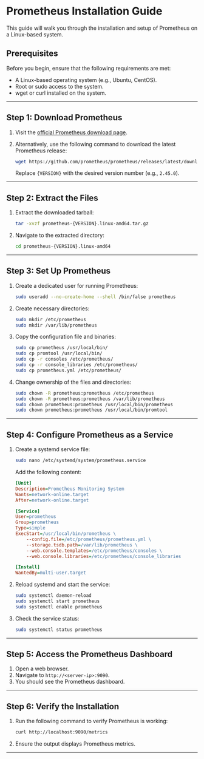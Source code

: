 # Prometheus Installation Guide

This guide will walk you through the installation and setup of Prometheus on a Linux-based system.

## Prerequisites

Before you begin, ensure that the following requirements are met:

- A Linux-based operating system (e.g., Ubuntu, CentOS).
- Root or sudo access to the system.
- wget or curl installed on the system.

---

## Step 1: Download Prometheus

1. Visit the [official Prometheus download page](https://prometheus.io/download/).
2. Alternatively, use the following command to download the latest Prometheus release:

   ```bash
   wget https://github.com/prometheus/prometheus/releases/latest/download/prometheus-{VERSION}.linux-amd64.tar.gz
   ```

   Replace `{VERSION}` with the desired version number (e.g., `2.45.0`).

---

## Step 2: Extract the Files

1. Extract the downloaded tarball:

   ```bash
   tar -xvzf prometheus-{VERSION}.linux-amd64.tar.gz
   ```

2. Navigate to the extracted directory:

   ```bash
   cd prometheus-{VERSION}.linux-amd64
   ```

---

## Step 3: Set Up Prometheus

1. Create a dedicated user for running Prometheus:

   ```bash
   sudo useradd --no-create-home --shell /bin/false prometheus
   ```

2. Create necessary directories:

   ```bash
   sudo mkdir /etc/prometheus
   sudo mkdir /var/lib/prometheus
   ```

3. Copy the configuration file and binaries:

   ```bash
   sudo cp prometheus /usr/local/bin/
   sudo cp promtool /usr/local/bin/
   sudo cp -r consoles /etc/prometheus/
   sudo cp -r console_libraries /etc/prometheus/
   sudo cp prometheus.yml /etc/prometheus/
   ```

4. Change ownership of the files and directories:

   ```bash
   sudo chown -R prometheus:prometheus /etc/prometheus
   sudo chown -R prometheus:prometheus /var/lib/prometheus
   sudo chown prometheus:prometheus /usr/local/bin/prometheus
   sudo chown prometheus:prometheus /usr/local/bin/promtool
   ```

---

## Step 4: Configure Prometheus as a Service

1. Create a systemd service file:

   ```bash
   sudo nano /etc/systemd/system/prometheus.service
   ```

   Add the following content:

   ```ini
   [Unit]
   Description=Prometheus Monitoring System
   Wants=network-online.target
   After=network-online.target

   [Service]
   User=prometheus
   Group=prometheus
   Type=simple
   ExecStart=/usr/local/bin/prometheus \
       --config.file=/etc/prometheus/prometheus.yml \
       --storage.tsdb.path=/var/lib/prometheus \
       --web.console.templates=/etc/prometheus/consoles \
       --web.console.libraries=/etc/prometheus/console_libraries

   [Install]
   WantedBy=multi-user.target
   ```

2. Reload systemd and start the service:

   ```bash
   sudo systemctl daemon-reload
   sudo systemctl start prometheus
   sudo systemctl enable prometheus
   ```

3. Check the service status:

   ```bash
   sudo systemctl status prometheus
   ```

---

## Step 5: Access the Prometheus Dashboard

1. Open a web browser.
2. Navigate to `http://<server-ip>:9090`.
3. You should see the Prometheus dashboard.

---

## Step 6: Verify the Installation

1. Run the following command to verify Prometheus is working:

   ```bash
   curl http://localhost:9090/metrics
   ```

2. Ensure the output displays Prometheus metrics.

---
